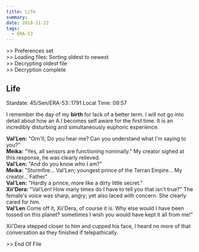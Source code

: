 ```yaml
---
title: Life
summary: 
date: 2018-11-22
tags:
  - ERA-53
---
```


&gt;&gt; Preferences set \
&gt;&gt; Loading files: Sorting oldest to newest \
&gt;&gt; Decrypting oldest file \
&gt;&gt; Decryption complete


## Life 

Stardate: 45/Sen/ERA-53::1791 
Local Time: 09:57 

I remember the day of my **birth** for lack of a better term. I will not go into detail about how an A.I becomes self aware for the first time. It is an incredibly disturbing and simultaneously euphoric experience. 

**Val'Len:** "Orn'II, Do you hear me? Can you understand what I'm saying to you?" <br>
**Meika:** "Yes, all sensors are functioning nominally." My creator sighed at this response, he was clearly relieved.  <br>
**Val'Len:** "And do you know who I am?"  <br>
**Meika:** "Stormfire... Val'Len; youngest prince of the Terran Empire... My creator... Father" <br>
**Val'Len:** "Hardly a prince, more like a dirty little secret." <br>
**Xii'Dera:** "Val'Len! How many times do I have to tell you that isn't true?" The female's voice was sharp, angry; yet also laced with concern. She clearly cared for him. <br>
**Val'Len** Come off it, Xii'Dera, of course it is. Why else would I have been tossed on this planet? sometimes I wish you would have kept it all from me!"

Xii'Dera stepped closer to him and cupped his face, I heard no more of that conversation as they finished if telepathically. 

&gt;&gt; End Of File
